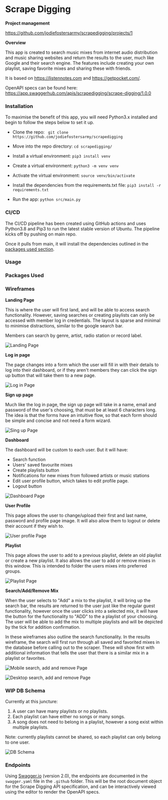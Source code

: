 # Scrape Digging

**Project management**  

https://github.com/jodiefostersarmy/scrapedigging/projects/1

**Overview**  

This app is created to search music mixes from internet audio distribution and music sharing websites and return the results to the user, much like Google and their search engine. The features include creating your own playlist, saving favorite mixes and sharing these with friends.

It is based on https://listennotes.com and https://getpocket.com/. 

OpenAPI specs can be found here: https://app.swaggerhub.com/apis/scrapedigging/scrape-digging/1.0.0

### Installation
To maximise the benefit of this app, you will need Python3.x installed and begin to follow the steps below to set it up.  

- Clone the repo: ``` git clone https://github.com/jodiefostersarmy/scrapedigging```

- Move into the repo directory: ```cd scrapedigging/```
- Install a virtual environment: ```pip3 install venv```
- Create a virtual environment: ```python3 -m venv venv```
- Activate the virtual environment: ```source venv/bin/activate```
- Install the dependencies from the requirements.txt file: ```pip3 install -r requirements.txt```
- Run the app: ```python src/main.py```  

### CI/CD
The CI/CD pipeline has been created using GitHub actions and uses Python3.8 and Pip3 to run the latest stable version of Ubuntu. The pipeline kicks off by pushing on main repo.

Once it pulls from main, it will install the dependencies outlined in the [packages used section](#packages-used).  

### Usage

### Packages Used


### Wireframes
**Landing Page**  

This is where the user will first land, and will be able to access search functionality. However, saving searches or creating playlists can only be accessed with member log in credentials. The layout is sparse and minimal to minimise distractions, similar to the google search bar. 

Members can search by genre, artist, radio station or record label.

![Landing Page](/docs/wireframes/1.png)

**Log in page**  

The page changes into a form which the user will fill in with their details to log into their dashboard, or if they aren't members they can click the sign up button that will take them to a new page.

![Log in Page](/docs/wireframes/2.png)

**Sign up page**  

Much like the log in page, the sign up page will take in a name, email and password of the user's choosing, that must be at least 6 characters long. The idea is that the forms have an intuitive flow, so that each form should be simple and concise and not need a form wizard.

![Sing up Page](/docs/wireframes/3.png)

**Dashboard**  

The dashboard will be custom to each user.
But it will have:
  - Search function
  - Users' saved favourite mixes
  - Create playlists button
  - Notifications for new mixes from followed artists or music stations
  - Edit user profile button, which takes to edit profile page.
  - Logout button

![Dashboard Page](/docs/wireframes/4.jpg)

**User Profile**

This page allows the user to change/upload their first and last name, password and profile page image. It will also allow them to logout or delete their account if they wish to. 

![User profile Page](/docs/wireframes/5.png)

**Playlist**  

This page allows the user to add to a previous playlist, delete an old playlist or create a new playlist. It also allows the user to add or remove mixes in this window. This is intended to folder the users mixes into preferred groups.

![Playlist Page](/docs/wireframes/6.jpg)

**Search/Add/Remove Mix**

When the user selects to "Add" a mix to the playlist, it will bring up the search bar, the results are returned to the user just like the regular guest functionality, however once the user clicks into a selected mix, it will have the button for the functionality to "ADD" to the a playlist of your choosing. The user will be able to add the mix to multiple playlists and will be depicted by the tick for addition confirmation.

In these wireframes also outline the search functionality. In the results wireframe, the search will first run through all saved and favorited mixes in the database before calling out to the scraper. These will show first with additional information that tells the user that there is a similar mix in a playlist or favorites.

![Mobile search, add and remove Page](/docs/wireframes/7.jpg)

![Desktop search, add and remove Page](/docs/wireframes/8.jpg)

### WIP DB Schema  

Currently at this juncture:
1. A user can have many playlists or no playlists.
2. Each playlist can have either no songs or many songs.
3. A song does not need to belong in a playlist, however a song exist within multiple playlists.

Note: currently playlists cannot be shared, so each playlist can only belong to one user.

![DB Schema](/docs/db/db_schema_3.png)

### Endpoints

Using [Swagger.io](https://editor.swagger.io) (version 2.0), the endpoints are documented in the `swagger.yaml` file in the `.github` folder. This will be the root document object for the Scrape Digging API specification, and can be interactively viewed using the editor to render the OpenAPI specs.

